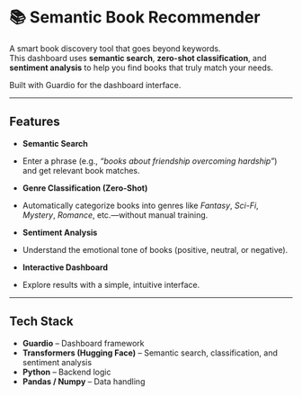 # 📚 Semantic Book Recommender  

A smart book discovery tool that goes beyond keywords.  
This dashboard uses **semantic search**, **zero-shot classification**, and **sentiment analysis** to help you find books that truly match your needs.  

Built with Guardio for the dashboard interface.  

---

## Features  

-  **Semantic Search**  
  - Enter a phrase (e.g., *“books about friendship overcoming hardship”*) and get relevant book matches.  

-  **Genre Classification (Zero-Shot)**  
  - Automatically categorize books into genres like *Fantasy*, *Sci-Fi*, *Mystery*, *Romance*, etc.—without manual training.  

-  **Sentiment Analysis**  
  - Understand the emotional tone of books (positive, neutral, or negative).  

-  **Interactive Dashboard**  
  - Explore results with a simple, intuitive interface.  

---

## Tech Stack  

- **Guardio** – Dashboard framework  
- **Transformers (Hugging Face)** – Semantic search, classification, and sentiment analysis  
- **Python** – Backend logic  
- **Pandas / Numpy** – Data handling  


